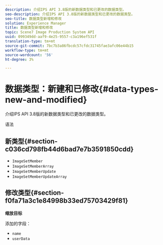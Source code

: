 ```yaml
---
description: 介绍IPS API 3.8版的新数据类型和已更改的数据类型。
seo-description: 介绍IPS API 3.8版的新数据类型和已更改的数据类型。
seo-title: 数据类型新增和修改
solution: Experience Manager
title: 数据类型新增和修改
topic: Scene7 Image Production System API
uuid: 099349dd-aaf9-4e25-9557-c3a196ef531f
translation-type: tm+mt
source-git-commit: 7bc7b3a86fbcdc57cfdc31745fae3afc06e44b15
workflow-type: tm+mt
source-wordcount: '56'
ht-degree: 3%

---
```



# 数据类型：新建和已修改{#data-types-new-and-modified}

介绍IPS API 3.8版的新数据类型和已更改的数据类型。

语法

## 新类型{#section-c036cd798fb44d6bad7e7b3591850cdd}

* `ImageSetMember`
* `ImageSetMemberArray`
* `ImageSetMemberUpdate`
* `ImageSetMemberUpdateArray`

## 修改类型{#section-f0fa71a3c1e84998b33ed75703429f81}

**缩放目标**

添加的字段：

* `name`
* `userData`

